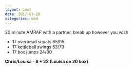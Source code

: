```yaml
---
layout: post
date: 2017-07-20
categories: wod
---
```


20 minute AMRAP with a partner, break up however you wish
- 17 overhead squats 65/95
- 17 kettlebell swings 53/70
- 17 box jumps 24/30

**Chris/Louisa - <span>8 + 22 (Louisa on 20 box)</span>**
